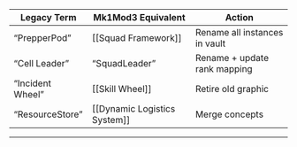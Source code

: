 |Legacy Term|Mk1Mod3 Equivalent|Action|
|---|---|---|
|“PrepperPod”|[[Squad Framework]]|Rename all instances in vault|
|“Cell Leader”|“SquadLeader”|Rename + update rank mapping|
|“Incident Wheel”|[[Skill Wheel]]|Retire old graphic|
|“ResourceStore”|[[Dynamic Logistics System]]|Merge concepts|  
---